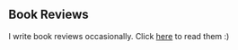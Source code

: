 ## Book Reviews ## 

I write book reviews occasionally. Click [here](https://www.eunicepark01.wordpress.com) to read them :)
